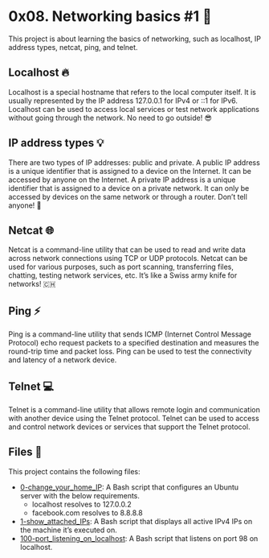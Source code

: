 # 0x08. Networking basics #1 🚀
This project is about learning the basics of networking, such as localhost, IP address types, netcat, ping, and telnet.

## Localhost 🔥
Localhost is a special hostname that refers to the local computer itself. It is usually represented by the IP address 127.0.0.1 for IPv4 or ::1 for IPv6. Localhost can be used to access local services or test network applications without going through the network. No need to go outside! 😎

## IP address types 💡
There are two types of IP addresses: public and private. A public IP address is a unique identifier that is assigned to a device on the Internet. It can be accessed by anyone on the Internet. A private IP address is a unique identifier that is assigned to a device on a private network. It can only be accessed by devices on the same network or through a router. Don’t tell anyone! 🤫

## Netcat 🌐
Netcat is a command-line utility that can be used to read and write data across network connections using TCP or UDP protocols. Netcat can be used for various purposes, such as port scanning, transferring files, chatting, testing network services, etc. It’s like a Swiss army knife for networks! 🇨🇭

## Ping ⚡
Ping is a command-line utility that sends ICMP (Internet Control Message Protocol) echo request packets to a specified destination and measures the round-trip time and packet loss. Ping can be used to test the connectivity and latency of a network device.

## Telnet 💻
Telnet is a command-line utility that allows remote login and communication with another device using the Telnet protocol. Telnet can be used to access and control network devices or services that support the Telnet protocol.

## Files 📁
This project contains the following files:

- [0-change_your_home_IP](https://github.com/ahmedmkamal313/alx-system_engineering-devops/blob/master/0x08-networking_basics_2/0-change_your_home_IP): A Bash script that configures an Ubuntu server with the below requirements.
  - localhost resolves to 127.0.0.2
  - facebook.com resolves to 8.8.8.8
- [1-show_attached_IPs](https://github.com/ahmedmkamal313/alx-system_engineering-devops/blob/master/0x08-networking_basics_2/1-show_attached_IPs): A Bash script that displays all active IPv4 IPs on the machine it’s executed on.
- [100-port_listening_on_localhost](https://github.com/ahmedmkamal313/alx-system_engineering-devops/blob/master/0x08-networking_basics_2/100-port_listening_on_localhost): A Bash script that listens on port 98 on localhost.
